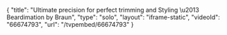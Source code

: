 {
    "title": "Ultimate precision for perfect trimming and Styling \u2013 Beardimation by Braun",
    "type": "solo",
    "layout": "iframe-static",
    "videoId": "66674793",
    "url": "\/tvpembed\/66674793"
}